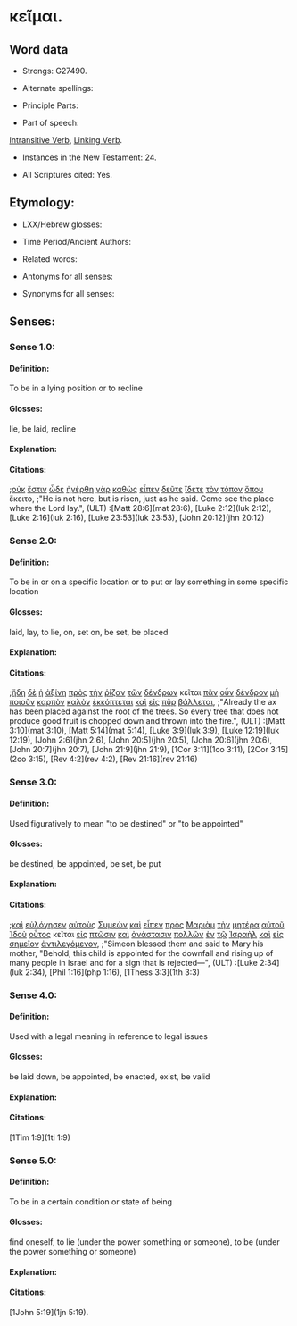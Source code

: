 # κεῖμαι.

<!-- Status: S2=Needs2ndReview -->
<!-- Lexica used for edits: BDAG, FFM, LN, BN, A-S -->

## Word data

* Strongs: G27490.


* Alternate spellings:

* Principle Parts: 

* Part of speech: 

[Intransitive Verb](http://ugg.readthedocs.io/en/latest/verb_intransitive.html),
[Linking Verb](http://ugg.readthedocs.io/en/latest/verb_linking.html).

* Instances in the New Testament: 24.

* All Scriptures cited: Yes.

## Etymology: 

* LXX/Hebrew glosses: 

* Time Period/Ancient Authors: 

* Related words: 

* Antonyms for all senses:

* Synonyms for all senses: 

## Senses:

### Sense 1.0:

#### Definition: 

To be in a lying position or to recline

#### Glosses:

lie, be laid, recline 

#### Explanation:

#### Citations:

;[οὐκ](../G37560/01.md) [ἔστιν](../G99999/01.md) [ὧδε](../G56020/01.md) [ἠγέρθη](../G14530/01.md) [γὰρ](../G10630/01.md) [καθὼς](../G25310/01.md) [εἶπεν](../G30040/01.md) [δεῦτε](../G12050/01.md) [ἴδετε](../G37080/01.md) [τὸν](../G35880/01.md) [τόπον](../G51170/01.md) [ὅπου](../G36990/01.md) ἔκειτο, 
;"He is not here, but is risen, just as he said. Come see the place where the Lord lay.",  (ULT)
:[Matt 28:6](mat 28:6),  [Luke 2:12](luk 2:12),  [Luke 2:16](luk 2:16),  [Luke 23:53](luk 23:53), [John 20:12](jhn 20:12)

### Sense 2.0:

#### Definition: 

To be in or on a specific location or to put or lay something in some specific location

#### Glosses:

laid, lay, to lie, on, set on, be set, be placed 

#### Explanation:

#### Citations:

;[ἤδη](../G22350/01.md) [δὲ](../G11610/01.md) [ἡ](../G35880/01.md) [ἀξίνη](../G05130/01.md) [πρὸς](../G43140/01.md) [τὴν](../G35880/01.md) [ῥίζαν](../G44910/01.md) [τῶν](../G35880/01.md) [δένδρων](../G11860/01.md) κεῖται [πᾶν](../G39560/01.md) [οὖν](../G37670/01.md) [δένδρον](../G11860/01.md) [μὴ](../G33610/01.md) [ποιοῦν](../G41600/01.md) [καρπὸν](../G25900/01.md) [καλὸν](../G25700/01.md) [ἐκκόπτεται](../G15810/01.md) [καὶ](../G25320/01.md) [εἰς](../G15190/01.md) [πῦρ](../G44420/01.md) [βάλλεται](../G09060/01.md), 
;"Already the ax has been placed against the root of the trees. So every tree that does not produce good fruit is chopped down and thrown into the fire.",  (ULT)
:[Matt 3:10](mat 3:10),  [Matt 5:14](mat 5:14),  [Luke 3:9](luk 3:9),  [Luke 12:19](luk 12:19),  [John 2:6](jhn 2:6),  [John 20:5](jhn 20:5),  [John 20:6](jhn 20:6),  [John 20:7](jhn 20:7),  [John 21:9](jhn 21:9),  [1Cor 3:11](1co 3:11),  [2Cor 3:15](2co 3:15),  [Rev 4:2](rev 4:2),  [Rev 21:16](rev 21:16)

### Sense 3.0:

#### Definition: 

Used figuratively to mean "to be destined" or "to be appointed"

#### Glosses:

be destined, be appointed, be set, be put

#### Explanation:

#### Citations:

;[καὶ](../G25320/01.md) [εὐλόγησεν](../G21270/01.md) [αὐτοὺς](../G08460/01.md) [Συμεὼν](../G48260/01.md) [καὶ](../G25320/01.md) [εἶπεν](../G30040/01.md) [πρὸς](../G43140/01.md) [Μαριὰμ](../G31370/01.md) [τὴν](../G35880/01.md) [μητέρα](../G33840/01.md) [αὐτοῦ](../G08460/01.md) [Ἰδοὺ](../G37080/01.md) [οὗτος](../G37780/01.md) κεῖται [εἰς](../G15190/01.md) [πτῶσιν](../G44310/01.md) [καὶ](../G25320/01.md) [ἀνάστασιν](../G03860/01.md) [πολλῶν](../G41830/01.md) [ἐν](../G17220/01.md) [τῷ](../G35880/01.md) [Ἰσραὴλ](../G24740/01.md) [καὶ](../G25320/01.md) [εἰς](../G15190/01.md) [σημεῖον](../G45920/01.md) [ἀντιλεγόμενον](../G04830/01.md), 
;"Simeon blessed them and said to Mary his mother, "Behold, this child is appointed for the downfall and rising up of many people in Israel and for a sign that is rejected—",  (ULT)
:[Luke 2:34](luk 2:34), [Phil 1:16](php 1:16), [1Thess 3:3](1th 3:3) 

### Sense 4.0:

#### Definition: 

Used with a legal meaning in reference to legal issues

#### Glosses:

be laid down, be appointed, be enacted, exist, be valid

#### Explanation:

#### Citations:

[1Tim 1:9](1ti 1:9)

### Sense 5.0:

#### Definition: 

To be in a certain condition or state of being

#### Glosses:

find oneself, to lie (under the power something or someone), to be (under the power something or someone)

#### Explanation:

#### Citations:

[1John 5:19](1jn 5:19).
